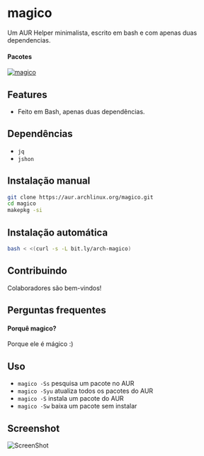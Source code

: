 # magico

Um AUR Helper minimalista, escrito em bash e com apenas duas dependencias.

#### Pacotes

[![magico](https://img.shields.io/aur/version/magico.svg?label=magico)](https://aur.archlinux.org/packages/magico/)

## Features

* Feito em Bash, apenas duas dependências.

## Dependências

* `jq`
* `jshon`

## Instalação manual

```sh
git clone https://aur.archlinux.org/magico.git
cd magico
makepkg -si
```

## Instalação automática

```sh
bash < <(curl -s -L bit.ly/arch-magico)
```

## Contribuindo

Colaboradores são bem-vindos!

## Perguntas frequentes

#### Porquê magico?
  Porque ele é mágico :)

## Uso

* `magico -Ss` pesquisa um pacote no AUR
* `magico -Syu` atualiza todos os pacotes do AUR
* `magico -S` instala um pacote do AUR
* `magico -Sw` baixa um pacote sem instalar

## Screenshot

![ScreenShot][screenshot]

[screenshot]: https://raw.githubusercontent.com/archlinux-br-dev/magico/master/screenshot.png "Screenshot"
